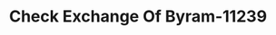 ---
f_zip-code: 39272
f_state-code: MS
title: Check Exchange Of Byram-11239
f_phone: 601-371-0302
f_city-only: Byram
f_address: 5795 Terry Road Byram
f_location-unique-id: '11239'
slug: check-exchange-of-byram-11239
updated-on: '2024-05-30T13:46:58.046Z'
created-on: '2024-05-30T13:36:59.803Z'
published-on: '2024-05-30T13:54:32.469Z'
f_city-state: cms/city/byram-ms.md
f_company: cms/company/check-exchange-of-byram.md
f_state: cms/state/mississippi.md
layout: '[payday-loan].html'
tags: payday-loan
---